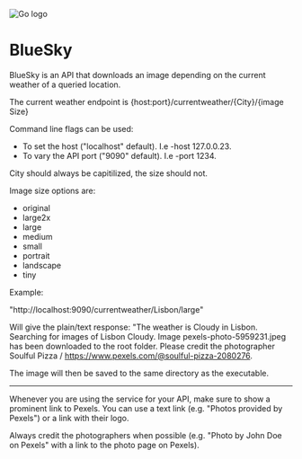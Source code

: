 ﻿﻿![Go logo](https://golang.org/lib/godoc/images/go-logo-blue.svg)

# BlueSky

BlueSky is an API that downloads an image depending on the current weather of a queried location.

The current weather endpoint is {host:port}/currentweather/{City}/{image Size}

Command line flags can be used:
* To set the host ("localhost" default). I.e -host 127.0.0.23. 
* To vary the API port ("9090" default). I.e -port 1234.

City should always be capitilized, the size should not.

Image size options are:
* original  
* large2x
* large
* medium
* small
* portrait
* landscape
* tiny

Example:

"http://localhost:9090/currentweather/Lisbon/large"

Will give the plain/text response: "The weather is Cloudy in Lisbon. Searching for images of Lisbon Cloudy.
Image pexels-photo-5959231.jpeg has been downloaded to the root folder.
Please credit the photographer Soulful Pizza / https://www.pexels.com/@soulful-pizza-2080276.

The image will then be saved to the same directory as the executable.
___


 Whenever you are using the service for your API, make sure to show a prominent link to Pexels. You can use a text link (e.g. "Photos provided by Pexels") or a link with their logo.

Always credit the photographers when possible (e.g. "Photo by John Doe on Pexels" with a link to the photo page on Pexels). 